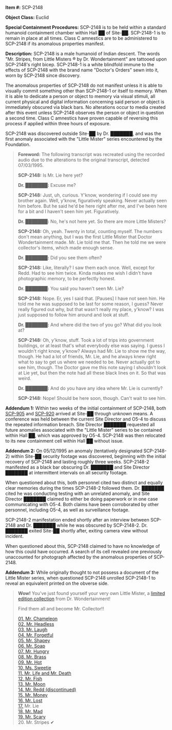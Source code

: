 **Item #:** SCP-2148

**Object Class:** Euclid

**Special Containment Procedures:** SCP-2148 is to be held within a standard humanoid containment chamber within Hall ██ of Site-██. SCP-2148-1 is to remain in place at all times. Class C amnestics are to be administered to SCP-2148 if its anomalous properties manifest.

**Description:** SCP-2148 is a male humanoid of Indian descent. The words "Mr. Stripes, from Little Misters ® by Dr. Wondertainment" are tattooed upon SCP-2148's right bicep. SCP-2148-1 is a white blindfold immune to the effects of SCP-2148 with the brand name "Doctor's Orders" sewn into it, worn by SCP-2148 since discovery.

The anomalous properties of SCP-2148 do not manifest unless it is able to visually commit something other than SCP-2148-1 or itself to memory. When it is able to dedicate a person or object to memory via visual stimuli, all current physical and digital information concerning said person or object is immediately obscured via black bars. No alterations occur to media created after this event unless SCP-2148 observes the person or object in question a second time. Class C amnestics have proven capable of reversing this process if applied within three hours of exposure.

SCP-2148 was discovered outside Site-██ by Dr. ███████, and was the first anomaly associated with the "Little Mister" series encountered by the Foundation.

> **Foreword:** The following transcript was recreated using the recorded audio due to the alterations to the original transcript, detected 07/03/1995.
> 
> **<Begin Log>**
> 
> **SCP-2148:** Is Mr. Lie here yet?
> 
> **Dr. ███████:** Excuse me?
> 
> **SCP-2148:** Just, uh, curious. Y'know, wondering if I could see my brother again. Well, y'know, figuratively speaking. Never actually seen him before. But he said he'd be here right after me, and I've been here for a bit and I haven't seen him yet. Figuratively.
> 
> **Dr. ███████:** No, he's not here yet. So there are more Little Misters?
> 
> **SCP-2148:** Oh, yeah. Twenty in total, counting myself. The numbers don't mean anything, but I was the first Little Mister that Doctor Wondertainment made. Mr. Lie told me that. Then he told me we were collector's items, which made enough sense.
> 
> **Dr. ███████:** Did you see them often?
> 
> **SCP-2148:** Like, literally? I saw them each once. Well, except for Redd. Had to see him twice. Kinda makes me wish I didn't have photographic memory, to be perfectly honest.
> 
> **Dr. ███████:** You said you haven't seen Mr. Lie?
> 
> **SCP-2148:** Nope. Er, yes I said that. \[Pauses\] I have not seen him. He told me he was supposed to be last for some reason, I guess? Never really figured out why, but that wasn't really my place, y'know? I was just supposed to follow him around and look at stuff.
> 
> **Dr. ███████:** And where did the two of you go? What did you look at?
> 
> **SCP-2148:** Oh, y'know, stuff. Took a lot of trips into government buildings, or at least that's what everybody else was saying. I guess I wouldn't right know, y'know? Always had Mr. Lie to show me the way, though. He had a lot of friends, Mr. Lie, and he always knew right what to say to get us where we needed to be. Never actually got to see him, though. The Doctor gave me this note saying I shouldn't look at Lie yet, but then the note had all these black lines on it. So that was weird.
> 
> **Dr. ███████:** And do you have any idea where Mr. Lie is currently?
> 
> **SCP-2148:** Nope! Should be here soon, though. Can't wait to see him.
> 
> **<End Log>**

**Addendum 1:** Within two weeks of the initial containment of SCP-2148, both [SCP-905](/scp-905) and [SCP-920](/scp-920) arrived at Site-██ through unknown means. A conference was held between the current Site Director and O5-4 to discuss the repeated information breach. Site Director ███████ requested all future anomalies associated with the "Little Mister" series to be contained within Hall ██, which was approved by O5-4. SCP-2148 was then relocated to its new containment cell within Hall ██ without issue.

**Addendum 2:** On 05/12/1995 an anomaly (tentatively designated SCP-2148-2) within Site-██ security footage was discovered, beginning with the initial recovery of SCP-2148 and lasting roughly three weeks. SCP-2148-2 manifested as a black bar obscuring Dr. ███████ and Site Director ███████ at intermittent intervals on all security footage.

When questioned about this, both personnel cited two distinct and equally clear memories during the times SCP-2148-2 followed them. Dr. ███████ cited he was conducting testing with an unrelated anomaly, and Site Director ███████ claimed to either be doing paperwork or in one case communicating with O5-4. Both claims have been corroborated by other personnel, including O5-4, as well as surveillance footage.

SCP-2148-2 manifestation ended shortly after an interview between SCP-2148 and Dr. ███████ while he was obscured by SCP-2148-2. Dr. ███████ exited Site-██ shortly after, exiting camera view without incident.

When questioned about this, SCP-2148 claimed to have no knowledge of how this could have occurred. A search of its cell revealed one previously unaccounted for photograph affected by the anomalous properties of SCP-2148.

**Addendum 3:** While originally thought to not possess a document of the Little Mister series, when questioned SCP-2148 unrolled SCP-2148-1 to reveal an equivalent printed on the obverse side.

> **Wow!** You've just found yourself your very own Little Mister, a [limited edition collection](http://www.scp-wiki.net/miss-heir) from Dr. Wondertainment!
> 
> Find them all and become Mr. Collector!!
> 
> [01\. Mr. Chameleon](/scp-905)  
> [02\. Mr. Headless](/scp-2287)  
> [03\. Mr. Laugh](/scp-1799)  
> [04\. Mr. Forgetful](/scp-909)  
> [05\. Mr. Shapey](/scp-3537)  
> [06\. Mr. Soap](/scp-1908)  
> [07\. Mr. Hungry](/scp-913)  
> [08\. Mr. Brass](/scp-629)  
> [09\. Mr. Hot](/scp-644)  
> [10\. Ms. Sweetie](/scp-2396)  
> [11\. Mr. Life and Mr. Death](/scp-1007)  
> [12\. Mr. Fish](/scp-527)  
> [13\. Mr. Moon](/scp-917)  
> [14\. Mr. Redd (discontinued)](/scp-redd)  
> [15\. Mr. Money](/scp-2855)  
> [16\. Mr. Lost](/scp-920)  
> [17.](/scp-2284) Mr. Lie  
> [18\. Mr. Mad](/scp-2428)  
> [19\. Mr. Scary](/scp-2933)  
> 20\. Mr. Stripes ✔